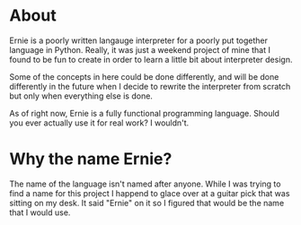 About
=====

Ernie is a poorly written langauge interpreter for a poorly put together language in Python. Really, it was just a weekend project of mine that I found to be fun to create in order to learn a little bit about interpreter design.

Some of the concepts in here could be done differently, and will be done differently in the future when I decide to rewrite the interpreter from scratch but only when everything else is done. 

As of right now, Ernie is a fully functional programming language. Should you ever actually use it for real work? I wouldn't.


Why the name Ernie?
===================

The name of the language isn't named after anyone. While I was trying to find a name for this project I happend to glace over at a guitar pick that was sitting on my desk. It said "Ernie" on it so I figured that would be the name that I would use.

